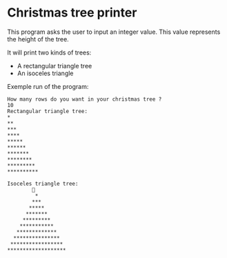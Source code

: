 # Christmas tree printer

This program asks the user to input an integer value. This value represents the height of the tree.

It will print two kinds of trees:

- A rectangular triangle tree
- An isoceles triangle

Exemple run of the program:

```
How many rows do you want in your christmas tree ?
10
Rectangular triangle tree:
*
**
***
****
*****
******
*******
********
*********
**********

Isoceles triangle tree:
        🌟
         *
        ***
       *****
      *******
     *********
    ***********
   *************
  ***************
 *****************
*******************
```
